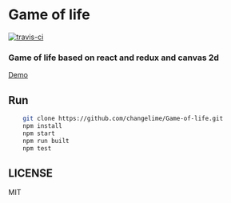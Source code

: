 # Game of life

[![travis-ci][travis-ci-badge]][travis-ci-link]

### Game of life based on react and redux and canvas 2d

[Demo](http://github.czli.me/Game-of-life/ "Demo")


## Run
``` sh
    git clone https://github.com/changelime/Game-of-life.git
    npm install
    npm start
    npm run built
    npm test
```
## LICENSE
MIT

<!-- Link -->
[travis-ci-badge]:    https://api.travis-ci.org/changelime/Game-of-life.svg
[travis-ci-link]:     https://travis-ci.org/changelime/Game-of-life